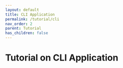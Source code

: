 ```yaml
---
layout: default
title: CLI Application
permalink: /tutorial/cli
nav_order: 2
parent: Tutorial
has_children: false
---
```


# Tutorial on CLI Application

